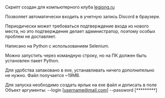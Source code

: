 Скрипт создан для компьютерного клуба [legiong.ru](https://legiong.ru/)

Позволяет автоматически входить в учетную запись Discord в браузере.

Периодически может требоваться подтверждение входа из нового места, но это подтверждение делает администратор, поэтому особых проблем не доставляет.

Написано на Python с использованием Selenium.

Можно запустить через командную строку, но на ПК должен быть установлен пакет Python.

Для удобства запаковано в exe, устанавливать ничего дополнительно не нужно. Файл получается ~19MB.

Для запуска необходимо создать ярлык на exe файл и дописать в поле Объект аргументы: --login [username@mail.com] --password [*********]
